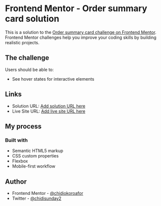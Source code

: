 # Frontend Mentor - Order summary card solution

This is a solution to the [Order summary card challenge on Frontend Mentor](https://www.frontendmentor.io/challenges/order-summary-component-QlPmajDUj). Frontend Mentor challenges help you improve your coding skills by building realistic projects. 

## The challenge

Users should be able to:

- See hover states for interactive elements

## Links

- Solution URL: [Add solution URL here](https://your-solution-url.com)
- Live Site URL: [Add live site URL here](https://your-live-site-url.com)

## My process

### Built with

- Semantic HTML5 markup
- CSS custom properties
- Flexbox
- Mobile-first workflow

## Author

- Frontend Mentor - [@chidiokoroafor](https://www.frontendmentor.io/profile/chidiokoroafor)
- Twitter - [@chidisunday2](https://x.com/chidisunday2)



